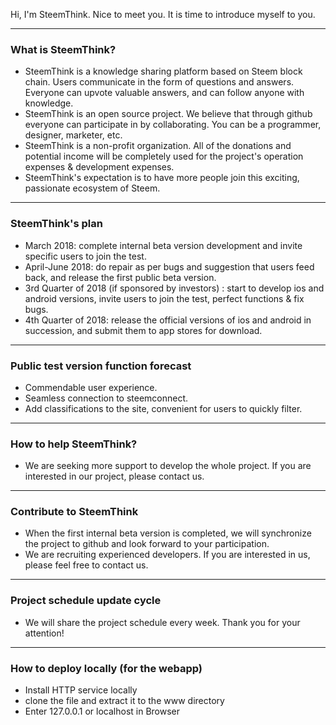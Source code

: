 Hi, I'm SteemThink.
Nice to meet you. It is time to introduce myself to you.

-----------------------------------------

### **What is SteemThink?**

- SteemThink is a knowledge sharing platform based on Steem block chain. Users communicate in the form of questions and answers. Everyone can upvote valuable answers, and can follow anyone with knowledge.
- SteemThink is an open source project. We believe that through github everyone can participate in by collaborating. You can be a programmer, designer, marketer, etc.
- SteemThink is a non-profit organization. All of the donations and potential income will be completely used for the project's operation expenses & development expenses.
- SteemThink's expectation is to have more people join this exciting, passionate ecosystem of Steem.

-----------------------------------------

### **SteemThink's plan**

- March 2018: complete internal beta version development and invite specific users to join the test.
- April-June 2018: do repair as per bugs and suggestion that users feed back,  and release the first public beta version.
- 3rd Quarter of 2018 (if sponsored by investors) : start to develop ios and android versions, invite users to join the test, perfect functions & fix bugs.
- 4th Quarter of 2018: release the official versions of ios and android in succession, and submit them to app stores for download.

-----------------------------------------

### **Public test version function forecast**

- Commendable user experience.
- Seamless connection to steemconnect.
- Add classifications to the site, convenient for users to quickly filter.

-----------------------------------------

### **How to help SteemThink?**
- We are seeking more support to develop the whole project. If you are interested in our project, please contact us.

-----------------------------------------

### **Contribute to SteemThink**
- When the first internal beta version is completed, we will synchronize the project to github and look forward to your participation.
- We are recruiting experienced developers. If you are interested in us, please feel free to contact us.

-----------------------------------------

### **Project schedule update cycle**
- We will share the project schedule every week. Thank you for your attention!
-----------------------------------------

### **How to deploy locally (for the webapp)**
- Install HTTP service locally
- clone the file and extract it to the www directory
- Enter 127.0.0.1 or localhost in Browser
